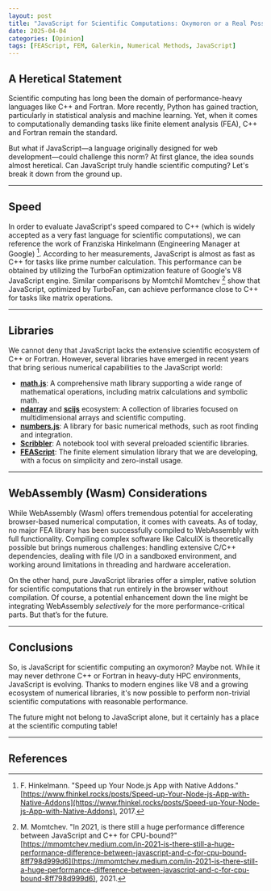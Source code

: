 ```yaml
---
layout: post
title: "JavaScript for Scientific Computations: Oxymoron or a Real Possibility?"
date: 2025-04-04
categories: [Opinion]
tags: [FEAScript, FEM, Galerkin, Numerical Methods, JavaScript]
---
```


## A Heretical Statement

Scientific computing has long been the domain of performance-heavy languages like C++ and Fortran. More recently, Python has gained traction, particularly in statistical analysis and machine learning. Yet, when it comes to computationally demanding tasks like finite element analysis (FEA), C++ and Fortran remain the standard.

But what if JavaScript—a language originally designed for web development—could challenge this norm? At first glance, the idea sounds almost heretical. Can JavaScript truly handle scientific computing? Let's break it down from the ground up.

---

## Speed

In order to evaluate JavaScript's speed compared to C++ (which is widely accepted as a very fast language for scientific computations), we can reference the work of Franziska Hinkelmann (Engineering Manager at Google) [^1]. According to her measurements, JavaScript is almost as fast as C++ for tasks like prime number calculation. This performance can be obtained by utilizing the TurboFan optimization feature of Google's V8 JavaScript engine. Similar comparisons by Momtchil Momtchev [^2] show that JavaScript, optimized by TurboFan, can achieve performance close to C++ for tasks like matrix operations.

---

## Libraries

We cannot deny that JavaScript lacks the extensive scientific ecosystem of C++ or Fortran. However, several libraries have emerged in recent years that bring serious numerical capabilities to the JavaScript world:

- **[math.js](https://mathjs.org/)**: A comprehensive math library supporting a wide range of mathematical operations, including matrix calculations and symbolic math.
- **[ndarray](https://github.com/scijs/ndarray)** and **[scijs](https://github.com/scijs)** ecosystem: A collection of libraries focused on multidimensional arrays and scientific computing.
- **[numbers.js](https://github.com/numbers/numbers.js)**: A library for basic numerical methods, such as root finding and integration.
- **[Scribbler](https://scribbler.live/)**: A notebook tool with several preloaded scientific libraries.
- **[FEAScript](https://feascript.com/)**: The finite element simulation library that we are developing, with a focus on simplicity and zero-install usage.

---

## WebAssembly (Wasm) Considerations

While WebAssembly (Wasm) offers tremendous potential for accelerating browser-based numerical computation, it comes with caveats. As of today, no major FEA library has been successfully compiled to WebAssembly with full functionality. Compiling complex software like CalculiX is theoretically possible but brings numerous challenges: handling extensive C/C++ dependencies, dealing with file I/O in a sandboxed environment, and working around limitations in threading and hardware acceleration.

On the other hand, pure JavaScript libraries offer a simpler, native solution for scientific computations that run entirely in the browser without compilation. Of course, a potential enhancement down the line might be integrating WebAssembly _selectively_ for the more performance-critical parts. But that’s for the future.

---

## Conclusions

So, is JavaScript for scientific computing an oxymoron? Maybe not. While it may never dethrone C++ or Fortran in heavy-duty HPC environments, JavaScript is evolving. Thanks to modern engines like V8 and a growing ecosystem of numerical libraries, it's now possible to perform non-trivial scientific computations with reasonable performance.

The future might not belong to JavaScript alone, but it certainly has a place at the scientific computing table!

---

## References

[^1]: F. Hinkelmann. "Speed up Your Node.js App with Native Addons." [https://www.fhinkel.rocks/posts/Speed-up-Your-Node-js-App-with-Native-Addons](https://www.fhinkel.rocks/posts/Speed-up-Your-Node-js-App-with-Native-Addons), 2017.
[^2]: M. Momtchev. "In 2021, is there still a huge performance difference between JavaScript and C++ for CPU-bound?" [https://mmomtchev.medium.com/in-2021-is-there-still-a-huge-performance-difference-between-javascript-and-c-for-cpu-bound-8ff798d999d6](https://mmomtchev.medium.com/in-2021-is-there-still-a-huge-performance-difference-between-javascript-and-c-for-cpu-bound-8ff798d999d6), 2021.
